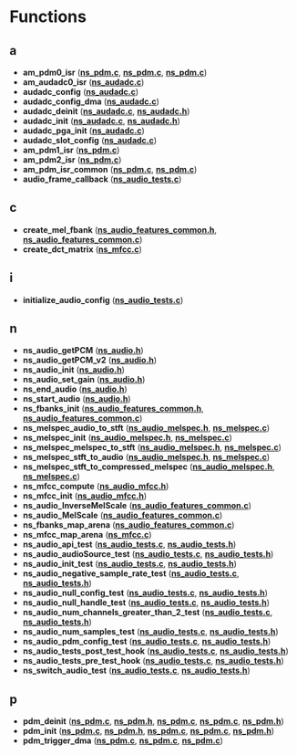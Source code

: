 
# Functions



## a

* **am\_pdm0\_isr** ([**ns\_pdm.c**](apollo3_2ns__pdm_8c.md), [**ns\_pdm.c**](apollo4_2ns__pdm_8c.md), [**ns\_pdm.c**](apollo5_2ns__pdm_8c.md))
* **am\_audadc0\_isr** ([**ns\_audadc.c**](ns__audadc_8c.md))
* **audadc\_config** ([**ns\_audadc.c**](ns__audadc_8c.md))
* **audadc\_config\_dma** ([**ns\_audadc.c**](ns__audadc_8c.md))
* **audadc\_deinit** ([**ns\_audadc.c**](ns__audadc_8c.md), [**ns\_audadc.h**](ns__audadc_8h.md))
* **audadc\_init** ([**ns\_audadc.c**](ns__audadc_8c.md), [**ns\_audadc.h**](ns__audadc_8h.md))
* **audadc\_pga\_init** ([**ns\_audadc.c**](ns__audadc_8c.md))
* **audadc\_slot\_config** ([**ns\_audadc.c**](ns__audadc_8c.md))
* **am\_pdm1\_isr** ([**ns\_pdm.c**](apollo4_2ns__pdm_8c.md))
* **am\_pdm2\_isr** ([**ns\_pdm.c**](apollo4_2ns__pdm_8c.md))
* **am\_pdm\_isr\_common** ([**ns\_pdm.c**](apollo4_2ns__pdm_8c.md), [**ns\_pdm.c**](apollo5_2ns__pdm_8c.md))
* **audio\_frame\_callback** ([**ns\_audio\_tests.c**](ns__audio__tests_8c.md))


## c

* **create\_mel\_fbank** ([**ns\_audio\_features\_common.h**](ns__audio__features__common_8h.md), [**ns\_audio\_features\_common.c**](ns__audio__features__common_8c.md))
* **create\_dct\_matrix** ([**ns\_mfcc.c**](ns__mfcc_8c.md))


## i

* **initialize\_audio\_config** ([**ns\_audio\_tests.c**](ns__audio__tests_8c.md))


## n

* **ns\_audio\_getPCM** ([**ns\_audio.h**](ns__audio_8h.md))
* **ns\_audio\_getPCM\_v2** ([**ns\_audio.h**](ns__audio_8h.md))
* **ns\_audio\_init** ([**ns\_audio.h**](ns__audio_8h.md))
* **ns\_audio\_set\_gain** ([**ns\_audio.h**](ns__audio_8h.md))
* **ns\_end\_audio** ([**ns\_audio.h**](ns__audio_8h.md))
* **ns\_start\_audio** ([**ns\_audio.h**](ns__audio_8h.md))
* **ns\_fbanks\_init** ([**ns\_audio\_features\_common.h**](ns__audio__features__common_8h.md), [**ns\_audio\_features\_common.c**](ns__audio__features__common_8c.md))
* **ns\_melspec\_audio\_to\_stft** ([**ns\_audio\_melspec.h**](ns__audio__melspec_8h.md), [**ns\_melspec.c**](ns__melspec_8c.md))
* **ns\_melspec\_init** ([**ns\_audio\_melspec.h**](ns__audio__melspec_8h.md), [**ns\_melspec.c**](ns__melspec_8c.md))
* **ns\_melspec\_melspec\_to\_stft** ([**ns\_audio\_melspec.h**](ns__audio__melspec_8h.md), [**ns\_melspec.c**](ns__melspec_8c.md))
* **ns\_melspec\_stft\_to\_audio** ([**ns\_audio\_melspec.h**](ns__audio__melspec_8h.md), [**ns\_melspec.c**](ns__melspec_8c.md))
* **ns\_melspec\_stft\_to\_compressed\_melspec** ([**ns\_audio\_melspec.h**](ns__audio__melspec_8h.md), [**ns\_melspec.c**](ns__melspec_8c.md))
* **ns\_mfcc\_compute** ([**ns\_audio\_mfcc.h**](ns__audio__mfcc_8h.md))
* **ns\_mfcc\_init** ([**ns\_audio\_mfcc.h**](ns__audio__mfcc_8h.md))
* **ns\_audio\_InverseMelScale** ([**ns\_audio\_features\_common.c**](ns__audio__features__common_8c.md))
* **ns\_audio\_MelScale** ([**ns\_audio\_features\_common.c**](ns__audio__features__common_8c.md))
* **ns\_fbanks\_map\_arena** ([**ns\_audio\_features\_common.c**](ns__audio__features__common_8c.md))
* **ns\_mfcc\_map\_arena** ([**ns\_mfcc.c**](ns__mfcc_8c.md))
* **ns\_audio\_api\_test** ([**ns\_audio\_tests.c**](ns__audio__tests_8c.md), [**ns\_audio\_tests.h**](ns__audio__tests_8h.md))
* **ns\_audio\_audioSource\_test** ([**ns\_audio\_tests.c**](ns__audio__tests_8c.md), [**ns\_audio\_tests.h**](ns__audio__tests_8h.md))
* **ns\_audio\_init\_test** ([**ns\_audio\_tests.c**](ns__audio__tests_8c.md), [**ns\_audio\_tests.h**](ns__audio__tests_8h.md))
* **ns\_audio\_negative\_sample\_rate\_test** ([**ns\_audio\_tests.c**](ns__audio__tests_8c.md), [**ns\_audio\_tests.h**](ns__audio__tests_8h.md))
* **ns\_audio\_null\_config\_test** ([**ns\_audio\_tests.c**](ns__audio__tests_8c.md), [**ns\_audio\_tests.h**](ns__audio__tests_8h.md))
* **ns\_audio\_null\_handle\_test** ([**ns\_audio\_tests.c**](ns__audio__tests_8c.md), [**ns\_audio\_tests.h**](ns__audio__tests_8h.md))
* **ns\_audio\_num\_channels\_greater\_than\_2\_test** ([**ns\_audio\_tests.c**](ns__audio__tests_8c.md), [**ns\_audio\_tests.h**](ns__audio__tests_8h.md))
* **ns\_audio\_num\_samples\_test** ([**ns\_audio\_tests.c**](ns__audio__tests_8c.md), [**ns\_audio\_tests.h**](ns__audio__tests_8h.md))
* **ns\_audio\_pdm\_config\_test** ([**ns\_audio\_tests.c**](ns__audio__tests_8c.md), [**ns\_audio\_tests.h**](ns__audio__tests_8h.md))
* **ns\_audio\_tests\_post\_test\_hook** ([**ns\_audio\_tests.c**](ns__audio__tests_8c.md), [**ns\_audio\_tests.h**](ns__audio__tests_8h.md))
* **ns\_audio\_tests\_pre\_test\_hook** ([**ns\_audio\_tests.c**](ns__audio__tests_8c.md), [**ns\_audio\_tests.h**](ns__audio__tests_8h.md))
* **ns\_switch\_audio\_test** ([**ns\_audio\_tests.c**](ns__audio__tests_8c.md), [**ns\_audio\_tests.h**](ns__audio__tests_8h.md))


## p

* **pdm\_deinit** ([**ns\_pdm.c**](apollo3_2ns__pdm_8c.md), [**ns\_pdm.h**](apollo3_2ns__pdm_8h.md), [**ns\_pdm.c**](apollo4_2ns__pdm_8c.md), [**ns\_pdm.c**](apollo5_2ns__pdm_8c.md), [**ns\_pdm.h**](ns__pdm_8h.md))
* **pdm\_init** ([**ns\_pdm.c**](apollo3_2ns__pdm_8c.md), [**ns\_pdm.h**](apollo3_2ns__pdm_8h.md), [**ns\_pdm.c**](apollo4_2ns__pdm_8c.md), [**ns\_pdm.c**](apollo5_2ns__pdm_8c.md), [**ns\_pdm.h**](ns__pdm_8h.md))
* **pdm\_trigger\_dma** ([**ns\_pdm.c**](apollo3_2ns__pdm_8c.md), [**ns\_pdm.c**](apollo4_2ns__pdm_8c.md), [**ns\_pdm.c**](apollo5_2ns__pdm_8c.md))




